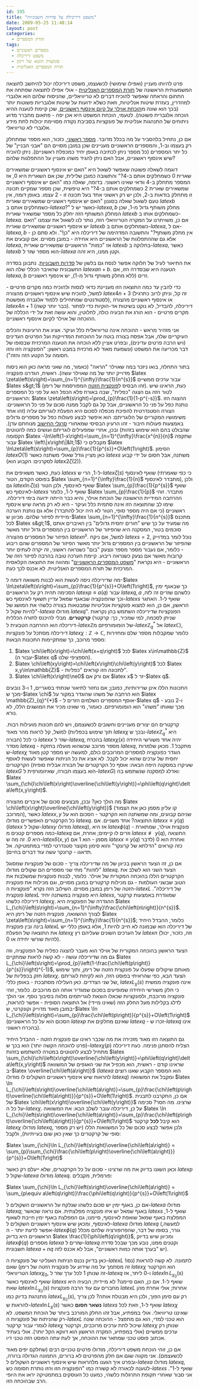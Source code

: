 ```yaml
---
id: 195
title: "משפט דיריכילה על סדרות חשבוניות"
date: 2009-05-25 11:48:14
layout: post
categories: 
  - תורת המספרים
tags: 
  - מספרים ראשוניים
  - משפט דיריכלה
  - פונקצית הזטא של רימן
  - תורת המספרים האנליטית
---
```

פרט להיותו מעניין (ואפילו שימושי) לכשעצמו, משפט דיריכלה יכול להיחשב לתוצאה המשמעותית הראשונה של <a href="http://en.wikipedia.org/wiki/Analytic_number_theory">תורת המספרים האנליטית</a> - אולי אפילו לתוצאה שפתחה את התחום והראתה שאפשר להוכיח דברים לא טריוויאליים, שהניסוח שלהם הוא אלגברי למהדרין, בעזרת שיטות אנליטיות, וזאת כשלא ידועות על שיטות אלגבריות פשוטות יותר (בכך הוא שונה מ<a href="http://www.gadial.net/?p=194">הוכחת אוילר על קיום אינסוף ראשוניים</a>, שכן קיימת לטענה ההיא הוכחה אלגברית פשוטה). לטעמי, הוכחת המשפט היא אכן יפה - פתאום מתברר מדוע ניתוחים של התנהגות אנליטית של פונקציות בסביבת נקודה מסויימת יכולות לתת מידע אלגברי לא טריוויאלי.

אם כן, נתחיל בלהסביר על מה בכלל מדובר. <a href="http://he.wikipedia.org/wiki/%D7%9E%D7%A1%D7%A4%D7%A8_%D7%A8%D7%90%D7%A9%D7%95%D7%A0%D7%99">מספר ראשוני</a>, כזכור, הוא מספר שמתחלק רק בעצמו וב-1, והמספרים הראשוניים מעניינים שכן במובן מסויים הם "אבני הבניין" של כל יתר המספרים (כל מספר ניתן לכתיבה באופן יחיד כמכפלת ראשוניים). ניתן להוכיח שיש אינסוף ראשוניים, אבל האם ניתן להגיד משהו מעניין על ההתפלגות שלהם?

דוגמה לשאלה פשוטה שאפשר לשאול היא "האם יש אינסוף ראשוניים שמשאירים שארית 0 כשמחלקים אותם ב-4?" והתשובה כמובן שלילית, שכן אם השארית היא 0, אז המספר מתחלק ב-4 וודאי שאינו ראשוני. בדומה, שאלה כמו "האם יש אינסוף ראשוניים שמשאירים שארית 2 כשמחלקים אותם ב-4?" היא טיפשית, שכן מספר שמקיים תכונה זו מתחלק בודאות ב-2, ולכן יש רק ראשוני אחד בעל תכונה זו - 2 עצמו. באופן דומה, אין טעם לשאול שאלה בסגנון "האם יש אינסוף ראשוניים שמשאירים שארית $latex b$ כשמחלקים אותם ב-$latex a$?" כאשר יש ל-$latex a,b$ מחלק משותף גדול מ-1, שכן המחלק המשותף הזה יחלק כל מספר שמשאיר שארית $latex b$ כשמחלקים אותו ב-$latex a$. אם כן, משויתרנו על המקרה הטריוויאלי הזה, נותר לנו לשאול את עצמנו "האם יש אינסוף ראשוניים שמשאירים שארית $latex b$ כשמחלקים אותם ב-$latex a$, אם ל-$latex a,b$ אין מחלק משותף?" והתשובה המדהימה של דיריכלה היא "כן!". ולא סתם כן - אלא גם שההתפלגות של הראשוניים היא אחידה - במובן מסויים. אם קובעים את $latex a$, אז "כמות" הראשוניים שמשאירים שארית $latex b$ בחלוקה ב-$latex a$, כאשר $latex b$ הוא מספר שזר ל-$latex a$ וקטן ממנו, היא זהה.

את התיאור לעיל של חלוקה אפשר לנסח גם בלשון של <a href="http://he.wikipedia.org/wiki/%D7%A1%D7%93%D7%A8%D7%94_%D7%97%D7%A9%D7%91%D7%95%D7%A0%D7%99%D7%AA">סדרות חשבוניות</a>. נתבונן בסדרה החשבונית שהאיבר הכללי שלה הוא $latex an+b$. הטענה היא שבסדרה הזו, אם $latex a,b$ זרים (ללא מחלק משותף גדול מ-1), יש אינסוף ראשוניים.

כדי להבין עד כמה התוצאה הזו מעניינת כדאי לנסות ולהוכיח כמה מקרים פרטיים - למשל, להוכיח שיש אינסוף ראשוניים מהצורה $latex 4n+3$ (זה קל, וניתן לרוב כתרגיל לסטודנטים שמתחילים ללמוד אלגברה מופשטת), או אינסוף ראשוניים מהצורה $latex 4n+1$ (כבר יותר קשה). דיריכלה, להבדיל, לא נוקט בשיטות אד-הוקיות כדי לפתור מקרים פרטיים - הוא הורג את הבעיה כולה, לחלוטין, והוא עושה זאת על ידי הכללה של ההוכחה של אוילר לקיום אינסוף ראשוניים.

אני מזהיר מראש - ההוכחה אינה טריוויאלית כלל ועיקר. אציג את הרעיונות והכלים העיקריים שלה, אבל אפסח בצורה בוטה על ההוכחות המדוייקות ועל הפרטים העדינים (ויש הרבה פרטים עדינים), ובפרט אציין ללא הוכחה את הטענה המרכזית שבסופו של דבר מכריעה את המשפט (ונשמעת מאוד לא מרכזית במבט ראשון: "הפונקציה הזו והזו חסומה על הקטע הזה והזה").

בתור התחלה, בואו ניזכר במה שאוילר "הראה" (כאמור, מה שאני מראה כאן הוא ניסוח מדוייק יותר של מה שאוילר עשה). ראשית, הגדרנו פונקציה $latex \zeta\left(s\right)=\sum_{n=1}^{\infty}\frac{1}{n^{s}}$ עבור ערכים ממשיים $latex s&gt;1$ (זהו הבסיס ל<a href="http://he.wikipedia.org/wiki/%D7%A4%D7%95%D7%A0%D7%A7%D7%A6%D7%99%D7%99%D7%AA_%D7%96%D7%98%D7%90_%D7%A9%D7%9C_%D7%A8%D7%99%D7%9E%D7%9F">פונקצית הזטה</a> המפורסמת של רימן). כעת, הראינו שיש לטור הזה גם הצגה "כפלית", שבה באורח פלא הכפל הוא על פני כל המספרים הראשוניים: $latex \zeta\left(s\right)=\prod_{p}\frac{1}{1-p^{-s}}$. ההצגה הזו נותנת כפל על פני כל הראשוניים, אבל קל גם לקבל ממנה סכום על פני כל הראשוניים: הצורה הסטנדרטית להפיכת מכפלה לסכום היא הפעלת לוגריתם עליה (זהו אחד משימושיו המקוריים של הלוגריתם: הוא איפשר לבצע פעולות כפל על מספרים גדולים באמצעות פעולות חיבור - זהו הרעיון הבסיסי שמאחורי <a href="http://he.wikipedia.org/wiki/%D7%A1%D7%A8%D7%92%D7%9C_%D7%97%D7%99%D7%A9%D7%95%D7%91">סרגלי החישוב</a> מנוחתם עדן). ובכן, אחרי שמפעילים לוגריתם ועושים כמה להטוטים (שהבולט בהם הוא שימוש בזהות הקסומה $latex -\ln\left(1-x\right)=\sum_{n=1}^{\infty}\frac{x^{n}}{n}$ שתקפה עבור $latex \left\|x\right\|&lt;1$) מקבלים כי $latex \ln\zeta\left(s\right)=\sum_{p}\frac{1}{p^{s}}+O\left(1\right)$. הסימון $latex O\left(1\right)$ כאן מציין גודל שאולי משתנה כאשר $latex s$ משתנה, אבל חסום על ידי קבוע (לסקרנים: הקבוע הוא $latex 2\zeta\left(2\right)$).

כעת, כאשר משאיפים את $latex s$ ל-1, הרי ש-$latex \zeta\left(s\right)$ שואף לאינסוף (כי כפי שאמרתי בפוסט הקודם, הטור $latex \sum_{n=1}^{\infty}\frac{1}{n}$ מתבדר לאינסוף), ולכן גם $latex \ln\zeta\left(s\right)$ שואף לאינסוף, ולכן הטור $latex \sum_{p}\frac{1}{p^{s}}$ שואף לאינסוף כש-$latex s$ שואף ל-1, כלומר $latex \sum_{p}\frac{1}{p}$ מתבדר. זוהי ההרחבה המידיית הראשונה של הוכחת אוילר, והיא כבר הייתה ידועה בימי דיריכלה. שימו לב שהתוצאה הזו אינה סתמית כלל ועיקר - היא לא רק מראה שיש אינסוף ראשוניים (כי אם היה מספר סופי, הטור לא היה יכול להתבדר) אלא גם נותנת הערכה מיידית לפיזור שלהם. מכיוון ש-$latex \sum_{n=1}^{\infty}\frac{1}{n^{s}}$ מתכנס לכל $latex s&gt;1$, מה שמעיד על כך שיש "חורים יחסית גדולים" בין האיברים אותם סוכמים בטור, המסקנה היא שהפיזור של הראשוניים בין המספרים גדול יותר מאשר הפיזור של המספרים מהצורה $latex n^{s}$. למשל, אם ניקח $latex s=2$, נוכל לומר במדוייק שהפיזור של הראשוניים בין המספרים גדול יותר מאשר הפיזור של המספרים שהם ריבוע - כלומר, אם נעבור מספר מספר ונצעק "בום" כשנראה ראשוני, זה יקרה לעתים יותר קרובות מאשר אם נצעק כשנראה ריבוע. קיימת הערכה טובה בהרבה לפיזור הזה של הראשוניים - היא נקראת "<a href="http://he.wikipedia.org/wiki/%D7%9E%D7%A9%D7%A4%D7%98_%D7%94%D7%9E%D7%A1%D7%A4%D7%A8%D7%99%D7%9D_%D7%94%D7%A8%D7%90%D7%A9%D7%95%D7%A0%D7%99%D7%99%D7%9D">משפט המספרים הראשוניים</a>" ומהווה את התוצאה הקלאסית המרכזית של תורת המספרים האנליטית. לא אכנס לכך כעת.

מה שדיריכלה ניסה לעשות הוא לבנות משוואה דומה ל-$latex \ln\zeta\left(s\right)=\sum_{p}\frac{1}{p^{s}}+O\left(1\right)$, כך שבאגף ימין הסכימה תהיה רק על הראשוניים $latex p\equiv a\left(q\right)$ עבור $latex q,a$ כלשהם שזרים זה לזה, וכך שהפונקציה שבאגף שמאל עדיין תשאף לאינסוף כש-$latex s$ שואף ל-1. האתגר הראשון, אם כן, הוא למצוא פונקציות אנליטיות שמבטאות בצורה כלשהי את המושג של "להיות שקול ל-$latex a$ מודולו $latex q$". הפונקציות שדיריכלה השתמש בהן נקראות <strong>קרקטרים</strong>. מבלי להיכנס לתורה הכללית (שניתן לסכמה, למי שמכיר, כך: קרקטר דיריכלה הוא ההרחבה הטבעית ל-$latex \mathbb{Z}$של הומומורפיזם מ-$latex \mathbb{Z}_{q}^{*}$ אל $latex \mathbb{C}$), דיריכלה מסתכל על פונקציות $latex \chi:\mathbb{Z}\to\mathbb{C}$, כלומר שמקבלות מספר שלם ומחזירות מספר מרוכב, כך שמתקיימות התכונות הבאות:
<ol>
	<li> $latex \chi\left(x\right)=\chi\left(x+q\right)$ לכל $latex x\in\mathbb{Z}$ (עבור ה-$latex q$ הספציפי שלנו).</li>
	<li> $latex \chi\left(xy\right)=\chi\left(x\right)\chi\left(y\right)$ לכל $latex x,y\in\mathbb{Z}$ - לתכונה הזו קוראים "כפליות".</li>
	<li> $latex \chi\left(x\right)\ne0$ אם ורק אם $latex x$ זר ל-$latex q$.</li>
</ol>
התכונות הללו אינן שרירותיות, כמובן; אם נחזור לתיאור שנתתי בסוגריים, 1 ו-3 נובעים מכך ש-$latex \chi$ הוא הרחבה של משהו שהוגדר במקור על $latex \mathbb{Z}_{q}^{*}$ - אוסף המספרים השלמים הזרים ל-$latex q$ - ו-2 נובע מכך שאותו "משהו" הוא הומומורפיזם. כאמור, מי שאינו מכיר את המושגים הללו, לא נורא.

קרקטרים הם יצורים מעניינים וחשובים לכשעצמם, ויש להם תכונות מועילות רבות. למשל, קל לראות מהר מאוד (תוך שימוש בכפליות $latex \chi$ ובכך ש-$latex \mathbb{Z}_{q}^{*}$ היא חבורה) כי לכל $latex x$ שזר ל-$latex q$, בהכרח $latex \chi\left(x\right)$ יהיה אחד משורשי היחידה מסדר $latex q$ - מספר מרוכב שכשהוא מועלה בחזקת $latex q$, מתקבל 1. מכאן שלמרות ש-$latex \chi$ הוגדר כפונקציה למספרים המרוכבים כולם, למעשה יש מספר קטן מאוד יחסית של ערכים שהוא יכול לקבל. לא אציג את כל הניתוח שאפשר לעשות לאוסף הקרקטרים (שעיקרו במסקנה היפה הבאה: אוסף כל הקרקטרים של חבורה אבלית סופית $latex G$ הוא בעצמו חבורה, שאיזומורפית ל-$latex G$) ואדלג למסקנה שנשתמש בה: $latex \sum_{\chi}\chi\left(x\right)\overline{\chi\left(y\right)}=\phi\left(q\right)\delta\left(x,y\right)$.

מה הולך כאן? ובכן, מבצעים סכום של איברים מהצורה $latex \chi\left(x\right)\overline{\chi\left(y\right)}$ (קו עליון מסמן כאן את הצמוד המרוכב), כאשר $latex x,y$ שניהם קבועים, ומה שמשתנה הוא הקרקטר - הסכום הוא על כל הקרקטרים האפשריים מודולו $latex q$. התוצאה? אחד משניים. אם $latex x\equiv y\left(q\right)$ ($latex x$ שקול ל-$latex y$ מודולו $latex q$), אז היא $latex \phi\left(q\right)$ - פונקצית אוילר, שמתארת כמה מספרים קטנים מ-$latex q$ וזרים לו קיימים; אחרת, אם $latex x\not\equiv y\left(q\right)$, התוצאה היא 0. זה מה ש-$latex \delta\left(x,y\right)$ מסמן - הוא 1 אם $latex x\equiv y\left(q\right)$ ואחרת הוא 0 (לדבר כזה קוראים "הדלתא של קרונקר" והוא סימון מקוצר סטנדרטי למדי במתמטיקה. אל תדאגו - קרונקר עשה עוד דברים בחיים).

אם כן, זה הצעד הראשון בכיוון של מה שדיריכלה צריך - סכום של פונקציות שמסוגל "לזהות" מתי שני מספרים הם שקולים מודולו $latex q$. הצעד השני הוא לשלב את הקרקטרים הללו בהוכחה המקורית של אוילר. כלומר, לבנות פונקציות שמשלבות את הטוב שבשני העולמות - גם מכילות קרקטרים במובן מסויים, וגם מכילות את פונקצית הזטה של רימן במובן מסויים. השילוב הזה נקרא "פונקציות ה-$latex L$ של דיריכלה". פונקצית $latex L$ היא פונקציה במשתנה יחיד $latex s$, שמוגדרת באמצעות קרקטר דיריכלה כלשהו $latex \chi$. ההגדרה של הפונקציה היא $latex L_{\chi}\left(s\right)=\sum_{n=1}^{\infty}\frac{\chi\left(n\right)}{n^{s}}$. לצורך ההשוואה, פונקצית הזטה של רימן היא $latex \zeta\left(s\right)=\sum_{n=1}^{\infty}\frac{1}{n^{s}}$; כלומר, ההבדל היחיד בינה ובין פונקצית $latex L$ של דיריכלה הוא שבמונה לא חייב להיות 1, אלא באופן כללי יש את התוצאה של הפעלת $latex \chi$ על הערכים השונים שעליהם רץ $latex n$ (וזה, כזכור, יכול להיות שורשי יחידה או 0).

הצעד הראשון בהוכחה המקורית של אוילר הוא מעבר להצגה כפלית של הפונקציה, וזה גם מה שדיריכלה עושה - לא קשה לראות שמתקיים $latex L_{\chi}\left(s\right)=\prod_{p}\left(1-\frac{\chi\left(p\right)}{p^{s}}\right)^{-1}$, מאותם שיקולים שפעלו על פונקצית הזטה של רימן, ותוך שימוש חזק בכפליות של $latex \chi$. הצעד הבא, כפי שהראיתי בפוסט הזה, הוא לקיחת לוגריתם של שני הצדדים. כאן העלילה מסתבכת - באופן כללי, $latex L_{\chi}\left(s\right)$ אינה פונקציה ממשית כי חלק משורשי היחידה שמופיעים בסכום שמגדיר אותה הם מרוכבים. כלומר, זוהי פונקציה מרוכבת, ולפונקציות שכאלו הוצאת לוגריתמים מלווה בסיבוך נוסף. אני הולך לדלג בקלילות מעל החלק הזה (שאינו מיידי) אל התוצאה הסופית - אפשר להראות, במובן מאוד מדוייק וקונקרטי, ש-$latex \ln L_{\chi}\left(s\right)=\sum_{p}\frac{\chi\left(p\right)}{p^{s}}+O\left(1\right)$ (הסכום הוא על כל הראשוניים $latex p$ שאינם מחלקים את $latex q$ - זכרו ש-$latex q$ אינו בהכרח ראשוני).

גם התוצאה הזו מאוד מזכירה את מה שכבר ראינו עם פונקצית הזטה - ההבדל היחיד (פרט להוכחה הקשה יותר) הוא בכך ש-$latex \chi\left(p\right)$ הצליח להסתנן פנימה. כעת דיריכלה מתחיל לבצע להטוטים במטרה להשתמש בזהות $latex \sum_{\chi}\chi\left(x\right)\overline{\chi\left(y\right)}=\phi\left(q\right)\delta\left(x,y\right)$ שראינו קודם - ראשית, הוא מכפיל את שני האגפים של המשוואה ב-$latex \overline{\chi\left(a\right)}$ ($latex a$ הוא המספר הקבוע שאנו רוצים להראות שיש אינסוף ראשוניים השקולים לו מודולו $latex q$) ומקבל את המשוואה $latex \ln L_{\chi}\left(s\right)\overline{\chi\left(a\right)}=\sum_{p}\frac{\chi\left(p\right)\overline{\chi\left(a\right)}}{p^{s}}+O\left(1\right)$. אם כן, התקרבנו לתבנית של $latex \chi\left(x\right)\overline{\chi\left(y\right)}$ שרצינו. מה חסר? סכימה על כל ה-$latex \chi$. על כן, דיריכלה עובר לשלב הבא: את המשוואה $latex \ln L_{\chi}\left(s\right)\overline{\chi\left(a\right)}=\sum_{p}\frac{\chi\left(p\right)\overline{\chi\left(a\right)}}{p^{s}}+O\left(1\right)$ הוא קיבל<strong> לכל</strong> קרקטר $latex \chi$ מודולו $latex q$, ולכן אפשר לבצע סכום של כל המשוואות הללו (יש רק מספר סופי של קרקטרים כך שאין כאן שום בעייתיות), ולקבל:

$latex \sum_{\chi}\ln L_{\chi}\left(s\right)\overline{\chi\left(a\right)} = \sum_{p}\sum_{\chi}\frac{\chi\left(p\right)\overline{\chi\left(a\right)}}{p^{s}}+O\left(1\right)$

וכאן השגנו בדיוק את מה שרצינו - סכום על כל הקרקטרים, שלא ייעלם רק כאשר $latex p$ שקול ל-$latex a$ מודולו $latex q$. פורמלית, מקבלים:

$latex \sum_{\chi}\ln L_{\chi}\left(s\right)\overline{\chi\left(a\right)} = \sum_{p\equiv a\left(q\right)}\frac{\phi\left(q\right)}{p^{s}}+O\left(1\right)$

אם כן, באגף ימין יש סכום כלשהו שנלקח על הראשוניים השקולים ל-$latex a$ מודולו $latex q$; באגף שמאל יש איזו פונקציה מפלצתית. אם נראה שכאשר $latex s$ שואף ל-1, המפלצת באגף שמאל שואפת לאינסוף, סיימנו; גם המפלצת באגף ימין חייבת לשאוף לאינסוף, ומכאן שיש אינסוף ראשוניים השקולים ל-$latex a$ מודולו $latex q$ (למעשה, אפשר לדעת יותר - ה-$latex \phi\left(q\right)$ גורר, בסופו של דבר, שהפרופורציה שלהם מכלל הראשוניים היא בדיוק $latex \frac{1}{\phi\left(q\right)}$, ומכיוון שיש בדיוק $latex \phi\left(q\right)$ מספרים $latex a$ שזרים ל-$latex q$ וקטנים ממנו, נובע מכך שבכל סדרה חשבונית $latex a+nq$ יש "בערך אותה כמות ראשוניים", אבל לא אכנס לזה).

כאן בדיוק נכנס הניתוח האנליטי של פונקציות ה-$latex L$ לתמונה. לא קשה להראות (נסו! זה מסתמך על מה שידוע על פונקצית הזטה של רימן) שאם $latex \chi$ הוא הקרקטר הטריוויאלי $latex \chi_{0}$, זה שנותן 1 לכל ערך שזר ל-$latex q$ ו-0 ליתר, אז $latex \ln L_{\chi_{0}}\left(s\right)$ שואף לאינסוף כאשר $latex s$ שואף ל-1. אם כן, האם סיימנו? לא מיידית; הבעיה היא שאת $latex \ln L_{\chi_{0}}\left(s\right)$ מחברים עם עוד הרבה פונקציות $latex L$ אחרות; אולי אחרת מהן מתנהגת בדיוק כמו $latex L_{\chi_{0}}\left(s\right)$, רק עם סימן הפוך, ולכן היא מבטלת אותה? לכן צריך להראות ש-$latex \ln L_{\chi}\left(s\right)$ <strong>נשאר חסום</strong> כאשר $latex s$ שואף ל-1, וזאת לכל $latex \chi$ שאיננו טריוויאלי. אולי במפתיע, אבל זהו החלק המורכב ביותר של הוכחת המשפט. לא רק שהניתוח של פונקציות ה-$latex L$ הוא טכני למדי, הוא גם מתפצל - ההוכחה שונה לגמרי עבור קרקטר $latex \chi$ שיכול לתת ערכים מרוכבים, וקרקטר $latex \chi$ שנותן רק ערכים ממשיים (אולי במפתיע, המקרה הראשון הוא דווקא הקל יותר). אולי בעתיד אכתוב פוסט טכני שמתאר את ההוכחה, אך לעת עתה הפוסט הזה טכני דיו.

אם כן, זוהי הוכחת משפט דיריכלה, מודולו פרטים טכניים רבים (שחלקם יפים מאוד לכשעצמם). אני מקווה שגם אם חלק מהפרטים לא ברורים, התמונה הגדולה ברורה, ובפרט איך הגענו מלהראות שיש אינסוף ראשוניים השקולים ל-$latex a$ מודולו $latex q$, לטענה לכאורה לא קשורה כמו "הפונקציה הזו והזו נותרת חסומה כש-$latex s$ שואף ל-1". אני סבור שאחרי תקופת התרגלות כלשהי, כמעט כל העוסקים במתמטיקה יראו את היופי הרב שבהוכחה הזו.
